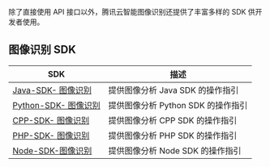 除了直接使用 API 接口以外，腾讯云智能图像识别还提供了丰富多样的 SDK 供开发者使用。

## 图像识别 SDK

| SDK             | 描述                                    |
| --------------- | ---------------------------------------- |
| [Java-SDK- 图像识别](/document/product/865/17726)  |提供图像分析 Java SDK 的操作指引 |
| [Python-SDK- 图像识别](/document/product/865/17727)  |提供图像分析 Python SDK 的操作指引|
| [CPP-SDK- 图像识别](/document/product/865/17725)    |提供图像分析 CPP SDK 的操作指引|
| [PHP-SDK- 图像识别](/document/product/865/17728) |提供图像分析 PHP SDK 的操作指引|
| [Node-SDK-图像识别](/document/product/865/18709)  |提供图像分析 Node SDK 的操作指引|
